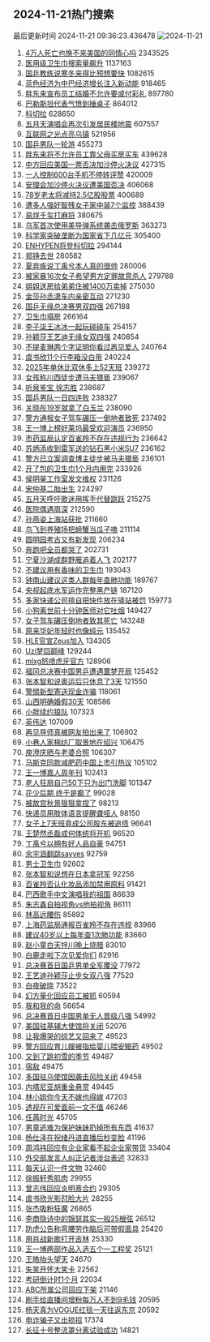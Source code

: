 ## 2024-11-21热门搜索 
最后更新时间 2024-11-21 09:36:23.436478 
![2024-11-21](https://imgs-storage.s3.us-east-005.backblazeb2.com/20241121/2024-11-21.png?versionId=4_z8fbbed132d73df8689c40f13_f1138c0e3a5013de6_d20241121_m013623_c005_v0501023_t0034_u01732152983230) 
1. [4万人死亡也换不来美国的同情心吗](https://s.weibo.com/weibo?q=%234%E4%B8%87%E4%BA%BA%E6%AD%BB%E4%BA%A1%E4%B9%9F%E6%8D%A2%E4%B8%8D%E6%9D%A5%E7%BE%8E%E5%9B%BD%E7%9A%84%E5%90%8C%E6%83%85%E5%BF%83%E5%90%97%23&t=31&band_rank=1&Refer=top) 2343525
1. [医用级卫生巾搜索量飙升](https://s.weibo.com/weibo?q=%23%E5%8C%BB%E7%94%A8%E7%BA%A7%E5%8D%AB%E7%94%9F%E5%B7%BE%E6%90%9C%E7%B4%A2%E9%87%8F%E9%A3%99%E5%8D%87%23&t=31&band_rank=2&Refer=top) 1137163
1. [国乒教练说寒冬来得比预想要快](https://s.weibo.com/weibo?q=%E5%9B%BD%E4%B9%92%E6%95%99%E7%BB%83%E8%AF%B4%E5%AF%92%E5%86%AC%E6%9D%A5%E5%BE%97%E6%AF%94%E9%A2%84%E6%83%B3%E8%A6%81%E5%BF%AB&t=31&band_rank=1&Refer=top) 1082615
1. [蓝色经济为中巴经济增长注入新动能](https://s.weibo.com/weibo?q=%23%E8%93%9D%E8%89%B2%E7%BB%8F%E6%B5%8E%E4%B8%BA%E4%B8%AD%E5%B7%B4%E7%BB%8F%E6%B5%8E%E5%A2%9E%E9%95%BF%E6%B3%A8%E5%85%A5%E6%96%B0%E5%8A%A8%E8%83%BD%23&t=31&band_rank=3&Refer=top) 918465
1. [胖东来宣布员工结婚不允许要或付彩礼](https://s.weibo.com/weibo?q=%23%E8%83%96%E4%B8%9C%E6%9D%A5%E5%AE%A3%E5%B8%83%E5%91%98%E5%B7%A5%E7%BB%93%E5%A9%9A%E4%B8%8D%E5%85%81%E8%AE%B8%E8%A6%81%E6%88%96%E4%BB%98%E5%BD%A9%E7%A4%BC%23&t=31&band_rank=2&Refer=top) 897780
1. [巴勒斯坦代表气愤到捶桌子](https://s.weibo.com/weibo?q=%23%E5%B7%B4%E5%8B%92%E6%96%AF%E5%9D%A6%E4%BB%A3%E8%A1%A8%E6%B0%94%E6%84%A4%E5%88%B0%E6%8D%B6%E6%A1%8C%E5%AD%90%23&t=31&band_rank=4&Refer=top) 864012
1. [科切拉](https://s.weibo.com/weibo?q=%E7%A7%91%E5%88%87%E6%8B%89&t=31&band_rank=5&Refer=top) 628650
1. [五月天演唱会再次引发居民楼地震](https://s.weibo.com/weibo?q=%23%E4%BA%94%E6%9C%88%E5%A4%A9%E6%BC%94%E5%94%B1%E4%BC%9A%E5%86%8D%E6%AC%A1%E5%BC%95%E5%8F%91%E5%B1%85%E6%B0%91%E6%A5%BC%E5%9C%B0%E9%9C%87%23&t=31&band_rank=6&Refer=top) 607557
1. [互联网之光点亮乌镇](https://s.weibo.com/weibo?q=%23%E4%BA%92%E8%81%94%E7%BD%91%E4%B9%8B%E5%85%89%E7%82%B9%E4%BA%AE%E4%B9%8C%E9%95%87%23&t=31&band_rank=3&Refer=top) 521956
1. [国乒男队一轮游](https://s.weibo.com/weibo?q=%E5%9B%BD%E4%B9%92%E7%94%B7%E9%98%9F%E4%B8%80%E8%BD%AE%E6%B8%B8&t=31&band_rank=4&Refer=top) 455273
1. [胖东来将不允许员工靠父母买房买车](https://s.weibo.com/weibo?q=%23%E8%83%96%E4%B8%9C%E6%9D%A5%E5%B0%86%E4%B8%8D%E5%85%81%E8%AE%B8%E5%91%98%E5%B7%A5%E9%9D%A0%E7%88%B6%E6%AF%8D%E4%B9%B0%E6%88%BF%E4%B9%B0%E8%BD%A6%23&t=31&band_rank=32&Refer=top) 439628
1. [中方回应美国一票否决加沙停火决议](https://s.weibo.com/weibo?q=%23%E4%B8%AD%E6%96%B9%E5%9B%9E%E5%BA%94%E7%BE%8E%E5%9B%BD%E4%B8%80%E7%A5%A8%E5%90%A6%E5%86%B3%E5%8A%A0%E6%B2%99%E5%81%9C%E7%81%AB%E5%86%B3%E8%AE%AE%23&t=31&band_rank=8&Refer=top) 427315
1. [一人控制600台手机不停转评赞](https://s.weibo.com/weibo?q=%23%E4%B8%80%E4%BA%BA%E6%8E%A7%E5%88%B6600%E5%8F%B0%E6%89%8B%E6%9C%BA%E4%B8%8D%E5%81%9C%E8%BD%AC%E8%AF%84%E8%B5%9E%23&t=31&band_rank=28&Refer=top) 420009
1. [安理会加沙停火决议遭美国否决](https://s.weibo.com/weibo?q=%23%E5%AE%89%E7%90%86%E4%BC%9A%E5%8A%A0%E6%B2%99%E5%81%9C%E7%81%AB%E5%86%B3%E8%AE%AE%E9%81%AD%E7%BE%8E%E5%9B%BD%E5%90%A6%E5%86%B3%23&t=31&band_rank=10&Refer=top) 406068
1. [78岁老太将减持2.5亿股股票](https://s.weibo.com/weibo?q=%2378%E5%B2%81%E8%80%81%E5%A4%AA%E5%B0%86%E5%87%8F%E6%8C%812.5%E4%BA%BF%E8%82%A1%E8%82%A1%E7%A5%A8%23&t=31&band_rank=10&Refer=top) 400689
1. [遭多人强奸智残女子家中装7个监控](https://s.weibo.com/weibo?q=%23%E9%81%AD%E5%A4%9A%E4%BA%BA%E5%BC%BA%E5%A5%B8%E6%99%BA%E6%AE%8B%E5%A5%B3%E5%AD%90%E5%AE%B6%E4%B8%AD%E8%A3%857%E4%B8%AA%E7%9B%91%E6%8E%A7%23&t=31&band_rank=11&Refer=top) 388439
1. [易烊千玺打麻将](https://s.weibo.com/weibo?q=%23%E6%98%93%E7%83%8A%E5%8D%83%E7%8E%BA%E6%89%93%E9%BA%BB%E5%B0%86%23&t=31&band_rank=12&Refer=top) 380675
1. [乌军首次使用美导弹系统袭击俄罗斯](https://s.weibo.com/weibo?q=%23%E4%B9%8C%E5%86%9B%E9%A6%96%E6%AC%A1%E4%BD%BF%E7%94%A8%E7%BE%8E%E5%AF%BC%E5%BC%B9%E7%B3%BB%E7%BB%9F%E8%A2%AD%E5%87%BB%E4%BF%84%E7%BD%97%E6%96%AF%23&t=31&band_rank=15&Refer=top) 363273
1. [科学家突破垄断为国家省下几亿元](https://s.weibo.com/weibo?q=%23%E7%A7%91%E5%AD%A6%E5%AE%B6%E7%AA%81%E7%A0%B4%E5%9E%84%E6%96%AD%E4%B8%BA%E5%9B%BD%E5%AE%B6%E7%9C%81%E4%B8%8B%E5%87%A0%E4%BA%BF%E5%85%83%23&t=31&band_rank=5&Refer=top) 305400
1. [ENHYPEN将登科切拉](https://s.weibo.com/weibo?q=%23ENHYPEN%E5%B0%86%E7%99%BB%E7%A7%91%E5%88%87%E6%8B%89%23&t=31&band_rank=17&Refer=top) 294144
1. [郑铮去世](https://s.weibo.com/weibo?q=%23%E9%83%91%E9%93%AE%E5%8E%BB%E4%B8%96%23&t=31&band_rank=18&Refer=top) 280582
1. [夏弃疾说丁禹兮本人真的很帅](https://s.weibo.com/weibo?q=%23%E5%A4%8F%E5%BC%83%E7%96%BE%E8%AF%B4%E4%B8%81%E7%A6%B9%E5%85%AE%E6%9C%AC%E4%BA%BA%E7%9C%9F%E7%9A%84%E5%BE%88%E5%B8%85%23&t=31&band_rank=19&Refer=top) 280006
1. [被家暴16次女子希望男方定罪故意杀人](https://s.weibo.com/weibo?q=%23%E8%A2%AB%E5%AE%B6%E6%9A%B416%E6%AC%A1%E5%A5%B3%E5%AD%90%E5%B8%8C%E6%9C%9B%E7%94%B7%E6%96%B9%E5%AE%9A%E7%BD%AA%E6%95%85%E6%84%8F%E6%9D%80%E4%BA%BA%23&t=31&band_rank=22&Refer=top) 279788
1. [姐姐送房给弟弟住被1400万卖掉](https://s.weibo.com/weibo?q=%23%E5%A7%90%E5%A7%90%E9%80%81%E6%88%BF%E7%BB%99%E5%BC%9F%E5%BC%9F%E4%BD%8F%E8%A2%AB1400%E4%B8%87%E5%8D%96%E6%8E%89%23&t=31&band_rank=21&Refer=top) 275030
1. [金莎孙丞潇车内亲密互动](https://s.weibo.com/weibo?q=%23%E9%87%91%E8%8E%8E%E5%AD%99%E4%B8%9E%E6%BD%87%E8%BD%A6%E5%86%85%E4%BA%B2%E5%AF%86%E4%BA%92%E5%8A%A8%23&t=31&band_rank=22&Refer=top) 271230
1. [国乒无缘总决赛男双四强](https://s.weibo.com/weibo?q=%23%E5%9B%BD%E4%B9%92%E6%97%A0%E7%BC%98%E6%80%BB%E5%86%B3%E8%B5%9B%E7%94%B7%E5%8F%8C%E5%9B%9B%E5%BC%BA%23&t=31&band_rank=6&Refer=top) 267188
1. [卫生巾塌房](https://s.weibo.com/weibo?q=%23%E5%8D%AB%E7%94%9F%E5%B7%BE%E5%A1%8C%E6%88%BF%23&t=31&band_rank=19&Refer=top) 266164
1. [李子柒王冰冰一起玩碰碰车](https://s.weibo.com/weibo?q=%23%E6%9D%8E%E5%AD%90%E6%9F%92%E7%8E%8B%E5%86%B0%E5%86%B0%E4%B8%80%E8%B5%B7%E7%8E%A9%E7%A2%B0%E7%A2%B0%E8%BD%A6%23&t=31&band_rank=17&Refer=top) 254157
1. [孙颖莎王艺迪无缘女双四强](https://s.weibo.com/weibo?q=%23%E5%AD%99%E9%A2%96%E8%8E%8E%E7%8E%8B%E8%89%BA%E8%BF%AA%E6%97%A0%E7%BC%98%E5%A5%B3%E5%8F%8C%E5%9B%9B%E5%BC%BA%23&t=31&band_rank=7&Refer=top) 240854
1. [不提麦琳两个字证明你看过再见爱人](https://s.weibo.com/weibo?q=%E4%B8%8D%E6%8F%90%E9%BA%A6%E7%90%B3%E4%B8%A4%E4%B8%AA%E5%AD%97%E8%AF%81%E6%98%8E%E4%BD%A0%E7%9C%8B%E8%BF%87%E5%86%8D%E8%A7%81%E7%88%B1%E4%BA%BA&t=31&band_rank=8&Refer=top) 240764
1. [虞书欣11个行李箱没白带](https://s.weibo.com/weibo?q=%E8%99%9E%E4%B9%A6%E6%AC%A311%E4%B8%AA%E8%A1%8C%E6%9D%8E%E7%AE%B1%E6%B2%A1%E7%99%BD%E5%B8%A6&t=31&band_rank=9&Refer=top) 240224
1. [2025年单休比双休多上52天班](https://s.weibo.com/weibo?q=2025%E5%B9%B4%E5%8D%95%E4%BC%91%E6%AF%94%E5%8F%8C%E4%BC%91%E5%A4%9A%E4%B8%8A52%E5%A4%A9%E7%8F%AD&t=31&band_rank=25&Refer=top) 239272
1. [女孩称川西徒步遭马夫猥亵](https://s.weibo.com/weibo?q=%23%E5%A5%B3%E5%AD%A9%E7%A7%B0%E5%B7%9D%E8%A5%BF%E5%BE%92%E6%AD%A5%E9%81%AD%E9%A9%AC%E5%A4%AB%E7%8C%A5%E4%BA%B5%23&t=31&band_rank=13&Refer=top) 239067
1. [听泉鉴宝 徐志胜](https://s.weibo.com/weibo?q=%E5%90%AC%E6%B3%89%E9%89%B4%E5%AE%9D%20%E5%BE%90%E5%BF%97%E8%83%9C&t=31&band_rank=14&Refer=top) 238687
1. [国乒男队一日四连败](https://s.weibo.com/weibo?q=%23%E5%9B%BD%E4%B9%92%E7%94%B7%E9%98%9F%E4%B8%80%E6%97%A5%E5%9B%9B%E8%BF%9E%E8%B4%A5%23&t=31&band_rank=15&Refer=top) 238327
1. [关晓彤19岁就拿了白玉兰](https://s.weibo.com/weibo?q=%E5%85%B3%E6%99%93%E5%BD%A419%E5%B2%81%E5%B0%B1%E6%8B%BF%E4%BA%86%E7%99%BD%E7%8E%89%E5%85%B0&t=31&band_rank=16&Refer=top) 238090
1. [警方通报女子驾车碾压一倒地者致死](https://s.weibo.com/weibo?q=%23%E8%AD%A6%E6%96%B9%E9%80%9A%E6%8A%A5%E5%A5%B3%E5%AD%90%E9%A9%BE%E8%BD%A6%E7%A2%BE%E5%8E%8B%E4%B8%80%E5%80%92%E5%9C%B0%E8%80%85%E8%87%B4%E6%AD%BB%23&t=31&band_rank=18&Refer=top) 237492
1. [王一博上榜好莱坞最受欢迎演员](https://s.weibo.com/weibo?q=%23%E7%8E%8B%E4%B8%80%E5%8D%9A%E4%B8%8A%E6%A6%9C%E5%A5%BD%E8%8E%B1%E5%9D%9E%E6%9C%80%E5%8F%97%E6%AC%A2%E8%BF%8E%E6%BC%94%E5%91%98%23&t=31&band_rank=20&Refer=top) 236950
1. [市药监局认定百雀羚不存在违规行为](https://s.weibo.com/weibo?q=%23%E5%B8%82%E8%8D%AF%E7%9B%91%E5%B1%80%E8%AE%A4%E5%AE%9A%E7%99%BE%E9%9B%80%E7%BE%9A%E4%B8%8D%E5%AD%98%E5%9C%A8%E8%BF%9D%E8%A7%84%E8%A1%8C%E4%B8%BA%23&t=31&band_rank=21&Refer=top) 236642
1. [苏炳添收到雷军送的钻石黑小米SU7](https://s.weibo.com/weibo?q=%23%E8%8B%8F%E7%82%B3%E6%B7%BB%E6%94%B6%E5%88%B0%E9%9B%B7%E5%86%9B%E9%80%81%E7%9A%84%E9%92%BB%E7%9F%B3%E9%BB%91%E5%B0%8F%E7%B1%B3SU7%23&t=31&band_rank=22&Refer=top) 236162
1. [警方已立案调查博主徒步被马夫猥亵](https://s.weibo.com/weibo?q=%23%E8%AD%A6%E6%96%B9%E5%B7%B2%E7%AB%8B%E6%A1%88%E8%B0%83%E6%9F%A5%E5%8D%9A%E4%B8%BB%E5%BE%92%E6%AD%A5%E8%A2%AB%E9%A9%AC%E5%A4%AB%E7%8C%A5%E4%BA%B5%23&t=31&band_rank=23&Refer=top) 236101
1. [开了包的卫生巾1个月内用完](https://s.weibo.com/weibo?q=%23%E5%BC%80%E4%BA%86%E5%8C%85%E7%9A%84%E5%8D%AB%E7%94%9F%E5%B7%BE1%E4%B8%AA%E6%9C%88%E5%86%85%E7%94%A8%E5%AE%8C%23&t=31&band_rank=26&Refer=top) 233926
1. [侯明昊工作室发文维权](https://s.weibo.com/weibo?q=%23%E4%BE%AF%E6%98%8E%E6%98%8A%E5%B7%A5%E4%BD%9C%E5%AE%A4%E5%8F%91%E6%96%87%E7%BB%B4%E6%9D%83%23&t=31&band_rank=24&Refer=top) 231126
1. [宋仲基二胎出生](https://s.weibo.com/weibo?q=%23%E5%AE%8B%E4%BB%B2%E5%9F%BA%E4%BA%8C%E8%83%8E%E5%87%BA%E7%94%9F%23&t=31&band_rank=25&Refer=top) 224297
1. [五月天呼吁歌迷用挥手代替跳跃](https://s.weibo.com/weibo?q=%23%E4%BA%94%E6%9C%88%E5%A4%A9%E5%91%BC%E5%90%81%E6%AD%8C%E8%BF%B7%E7%94%A8%E6%8C%A5%E6%89%8B%E4%BB%A3%E6%9B%BF%E8%B7%B3%E8%B7%83%23&t=31&band_rank=28&Refer=top) 215275
1. [医院偶遇周深](https://s.weibo.com/weibo?q=%23%E5%8C%BB%E9%99%A2%E5%81%B6%E9%81%87%E5%91%A8%E6%B7%B1%23&t=31&band_rank=29&Refer=top) 212590
1. [孙燕姿上海站获批](https://s.weibo.com/weibo?q=%E5%AD%99%E7%87%95%E5%A7%BF%E4%B8%8A%E6%B5%B7%E7%AB%99%E8%8E%B7%E6%89%B9&t=31&band_rank=30&Refer=top) 211660
1. [鸟飞到养殖场把螃蟹当瓜子嗑](https://s.weibo.com/weibo?q=%23%E9%B8%9F%E9%A3%9E%E5%88%B0%E5%85%BB%E6%AE%96%E5%9C%BA%E6%8A%8A%E8%9E%83%E8%9F%B9%E5%BD%93%E7%93%9C%E5%AD%90%E5%97%91%23&t=31&band_rank=31&Refer=top) 211114
1. [圆明园考古又有新发现](https://s.weibo.com/weibo?q=%23%E5%9C%86%E6%98%8E%E5%9B%AD%E8%80%83%E5%8F%A4%E5%8F%88%E6%9C%89%E6%96%B0%E5%8F%91%E7%8E%B0%23&t=31&band_rank=10&Refer=top) 206234
1. [奔跑吧全员都哭了](https://s.weibo.com/weibo?q=%23%E5%A5%94%E8%B7%91%E5%90%A7%E5%85%A8%E5%91%98%E9%83%BD%E5%93%AD%E4%BA%86%23&t=31&band_rank=26&Refer=top) 202731
1. [宁夏沙湖成群野雁追着人飞](https://s.weibo.com/weibo?q=%23%E5%AE%81%E5%A4%8F%E6%B2%99%E6%B9%96%E6%88%90%E7%BE%A4%E9%87%8E%E9%9B%81%E8%BF%BD%E7%9D%80%E4%BA%BA%E9%A3%9E%23&t=31&band_rank=27&Refer=top) 202177
1. [不建议用有香味的卫生巾](https://s.weibo.com/weibo?q=%23%E4%B8%8D%E5%BB%BA%E8%AE%AE%E7%94%A8%E6%9C%89%E9%A6%99%E5%91%B3%E7%9A%84%E5%8D%AB%E7%94%9F%E5%B7%BE%23&t=31&band_rank=6&Refer=top) 193043
1. [钟南山建议这类人群每年查肺功能](https://s.weibo.com/weibo?q=%23%E9%92%9F%E5%8D%97%E5%B1%B1%E5%BB%BA%E8%AE%AE%E8%BF%99%E7%B1%BB%E4%BA%BA%E7%BE%A4%E6%AF%8F%E5%B9%B4%E6%9F%A5%E8%82%BA%E5%8A%9F%E8%83%BD%23&t=31&band_rank=1&Refer=top) 189767
1. [央视起底水军运作完整黑产链](https://s.weibo.com/weibo?q=%23%E5%A4%AE%E8%A7%86%E8%B5%B7%E5%BA%95%E6%B0%B4%E5%86%9B%E8%BF%90%E4%BD%9C%E5%AE%8C%E6%95%B4%E9%BB%91%E4%BA%A7%E9%93%BE%23&t=31&band_rank=40&Refer=top) 187120
1. [多家快递公司擅自把快件放在驿站被罚](https://s.weibo.com/weibo?q=%23%E5%A4%9A%E5%AE%B6%E5%BF%AB%E9%80%92%E5%85%AC%E5%8F%B8%E6%93%85%E8%87%AA%E6%8A%8A%E5%BF%AB%E4%BB%B6%E6%94%BE%E5%9C%A8%E9%A9%BF%E7%AB%99%E8%A2%AB%E7%BD%9A%23&t=31&band_rank=36&Refer=top) 159773
1. [小狗离世前十分钟医师对它吐烟](https://s.weibo.com/weibo?q=%23%E5%B0%8F%E7%8B%97%E7%A6%BB%E4%B8%96%E5%89%8D%E5%8D%81%E5%88%86%E9%92%9F%E5%8C%BB%E5%B8%88%E5%AF%B9%E5%AE%83%E5%90%90%E7%83%9F%23&t=31&band_rank=28&Refer=top) 149427
1. [女子驾车碾压倒地者致其死亡](https://s.weibo.com/weibo?q=%23%E5%A5%B3%E5%AD%90%E9%A9%BE%E8%BD%A6%E7%A2%BE%E5%8E%8B%E5%80%92%E5%9C%B0%E8%80%85%E8%87%B4%E5%85%B6%E6%AD%BB%E4%BA%A1%23&t=31&band_rank=29&Refer=top) 143248
1. [原来华妃年轻时也像纯元](https://s.weibo.com/weibo?q=%E5%8E%9F%E6%9D%A5%E5%8D%8E%E5%A6%83%E5%B9%B4%E8%BD%BB%E6%97%B6%E4%B9%9F%E5%83%8F%E7%BA%AF%E5%85%83&t=31&band_rank=30&Refer=top) 135452
1. [HLE官宣Zeus加入](https://s.weibo.com/weibo?q=%23HLE%E5%AE%98%E5%AE%A3Zeus%E5%8A%A0%E5%85%A5%23&t=31&band_rank=31&Refer=top) 134305
1. [Uzi梦回巅峰](https://s.weibo.com/weibo?q=%23Uzi%E6%A2%A6%E5%9B%9E%E5%B7%85%E5%B3%B0%23&t=31&band_rank=38&Refer=top) 129244
1. [mlxg怒喷虎牙官方](https://s.weibo.com/weibo?q=%23mlxg%E6%80%92%E5%96%B7%E8%99%8E%E7%89%99%E5%AE%98%E6%96%B9%23&t=31&band_rank=33&Refer=top) 128906
1. [福冈总决赛中国男乒遭遇噩梦开局](https://s.weibo.com/weibo?q=%23%E7%A6%8F%E5%86%88%E6%80%BB%E5%86%B3%E8%B5%9B%E4%B8%AD%E5%9B%BD%E7%94%B7%E4%B9%92%E9%81%AD%E9%81%87%E5%99%A9%E6%A2%A6%E5%BC%80%E5%B1%80%23&t=31&band_rank=39&Refer=top) 125452
1. [张本智和说奥运后只休息了3天](https://s.weibo.com/weibo?q=%23%E5%BC%A0%E6%9C%AC%E6%99%BA%E5%92%8C%E8%AF%B4%E5%A5%A5%E8%BF%90%E5%90%8E%E5%8F%AA%E4%BC%91%E6%81%AF%E4%BA%863%E5%A4%A9%23&t=31&band_rank=40&Refer=top) 121550
1. [警惕新型寄送现金诈骗](https://s.weibo.com/weibo?q=%23%E8%AD%A6%E6%83%95%E6%96%B0%E5%9E%8B%E5%AF%84%E9%80%81%E7%8E%B0%E9%87%91%E8%AF%88%E9%AA%97%23&t=31&band_rank=41&Refer=top) 118061
1. [山西明确婚假30天](https://s.weibo.com/weibo?q=%23%E5%B1%B1%E8%A5%BF%E6%98%8E%E7%A1%AE%E5%A9%9A%E5%81%8730%E5%A4%A9%23&t=31&band_rank=43&Refer=top) 108586
1. [小胖续约狼队](https://s.weibo.com/weibo?q=%23%E5%B0%8F%E8%83%96%E7%BB%AD%E7%BA%A6%E7%8B%BC%E9%98%9F%23&t=31&band_rank=34&Refer=top) 107323
1. [英伟达](https://s.weibo.com/weibo?q=%E8%8B%B1%E4%BC%9F%E8%BE%BE&t=31&band_rank=45&Refer=top) 107009
1. [再见导师真被网友拍出来了](https://s.weibo.com/weibo?q=%E5%86%8D%E8%A7%81%E5%AF%BC%E5%B8%88%E7%9C%9F%E8%A2%AB%E7%BD%91%E5%8F%8B%E6%8B%8D%E5%87%BA%E6%9D%A5%E4%BA%86&t=31&band_rank=35&Refer=top) 106902
1. [小巷人家棉纺厂取景地在绍兴](https://s.weibo.com/weibo?q=%23%E5%B0%8F%E5%B7%B7%E4%BA%BA%E5%AE%B6%E6%A3%89%E7%BA%BA%E5%8E%82%E5%8F%96%E6%99%AF%E5%9C%B0%E5%9C%A8%E7%BB%8D%E5%85%B4%23&t=31&band_rank=36&Refer=top) 106475
1. [庾澄庆晒与老婆合照](https://s.weibo.com/weibo?q=%23%E5%BA%BE%E6%BE%84%E5%BA%86%E6%99%92%E4%B8%8E%E8%80%81%E5%A9%86%E5%90%88%E7%85%A7%23&t=31&band_rank=37&Refer=top) 106307
1. [马斯克同款减肥药中国上市引热议](https://s.weibo.com/weibo?q=%23%E9%A9%AC%E6%96%AF%E5%85%8B%E5%90%8C%E6%AC%BE%E5%87%8F%E8%82%A5%E8%8D%AF%E4%B8%AD%E5%9B%BD%E4%B8%8A%E5%B8%82%E5%BC%95%E7%83%AD%E8%AE%AE%23&t=31&band_rank=41&Refer=top) 105102
1. [王一博嘉人周年刊](https://s.weibo.com/weibo?q=%23%E7%8E%8B%E4%B8%80%E5%8D%9A%E5%98%89%E4%BA%BA%E5%91%A8%E5%B9%B4%E5%88%8A%23&t=31&band_rank=10&Refer=top) 102413
1. [老人狂扇自己50下只为出门洗脚](https://s.weibo.com/weibo?q=%23%E8%80%81%E4%BA%BA%E7%8B%82%E6%89%87%E8%87%AA%E5%B7%B150%E4%B8%8B%E5%8F%AA%E4%B8%BA%E5%87%BA%E9%97%A8%E6%B4%97%E8%84%9A%23&t=31&band_rank=38&Refer=top) 101347
1. [花少后期 终于是癫了](https://s.weibo.com/weibo?q=%E8%8A%B1%E5%B0%91%E5%90%8E%E6%9C%9F%20%E7%BB%88%E4%BA%8E%E6%98%AF%E7%99%AB%E4%BA%86&t=31&band_rank=39&Refer=top) 99028
1. [被故宫秋景狠狠拿捏了](https://s.weibo.com/weibo?q=%23%E8%A2%AB%E6%95%85%E5%AE%AB%E7%A7%8B%E6%99%AF%E7%8B%A0%E7%8B%A0%E6%8B%BF%E6%8D%8F%E4%BA%86%23&t=31&band_rank=49&Refer=top) 98213
1. [快递员用肢体语言提醒聋哑人](https://s.weibo.com/weibo?q=%23%E5%BF%AB%E9%80%92%E5%91%98%E7%94%A8%E8%82%A2%E4%BD%93%E8%AF%AD%E8%A8%80%E6%8F%90%E9%86%92%E8%81%8B%E5%93%91%E4%BA%BA%23&t=31&band_rank=15&Refer=top) 98150
1. [女子上7天班竟成公司股东被追债](https://s.weibo.com/weibo?q=%23%E5%A5%B3%E5%AD%90%E4%B8%8A7%E5%A4%A9%E7%8F%AD%E7%AB%9F%E6%88%90%E5%85%AC%E5%8F%B8%E8%82%A1%E4%B8%9C%E8%A2%AB%E8%BF%BD%E5%80%BA%23&t=31&band_rank=40&Refer=top) 96641
1. [王楚然丞磊成何体统将开机](https://s.weibo.com/weibo?q=%23%E7%8E%8B%E6%A5%9A%E7%84%B6%E4%B8%9E%E7%A3%8A%E6%88%90%E4%BD%95%E4%BD%93%E7%BB%9F%E5%B0%86%E5%BC%80%E6%9C%BA%23&t=31&band_rank=50&Refer=top) 96520
1. [丁禹兮以拥有好人品自豪](https://s.weibo.com/weibo?q=%23%E4%B8%81%E7%A6%B9%E5%85%AE%E4%BB%A5%E6%8B%A5%E6%9C%89%E5%A5%BD%E4%BA%BA%E5%93%81%E8%87%AA%E8%B1%AA%23&t=31&band_rank=19&Refer=top) 94751
1. [余宇涵翻跳sayyes](https://s.weibo.com/weibo?q=%23%E4%BD%99%E5%AE%87%E6%B6%B5%E7%BF%BB%E8%B7%B3sayyes%23&t=31&band_rank=42&Refer=top) 92759
1. [男士卫生巾](https://s.weibo.com/weibo?q=%23%E7%94%B7%E5%A3%AB%E5%8D%AB%E7%94%9F%E5%B7%BE%23&t=31&band_rank=43&Refer=top) 92602
1. [张本智和说想在日本拿冠军](https://s.weibo.com/weibo?q=%23%E5%BC%A0%E6%9C%AC%E6%99%BA%E5%92%8C%E8%AF%B4%E6%83%B3%E5%9C%A8%E6%97%A5%E6%9C%AC%E6%8B%BF%E5%86%A0%E5%86%9B%23&t=31&band_rank=44&Refer=top) 92256
1. [百雀羚否认化妆品添加禁用原料](https://s.weibo.com/weibo?q=%23%E7%99%BE%E9%9B%80%E7%BE%9A%E5%90%A6%E8%AE%A4%E5%8C%96%E5%A6%86%E5%93%81%E6%B7%BB%E5%8A%A0%E7%A6%81%E7%94%A8%E5%8E%9F%E6%96%99%23&t=31&band_rank=45&Refer=top) 91421
1. [巴西歌手中文演唱我的祖国](https://s.weibo.com/weibo?q=%23%E5%B7%B4%E8%A5%BF%E6%AD%8C%E6%89%8B%E4%B8%AD%E6%96%87%E6%BC%94%E5%94%B1%E6%88%91%E7%9A%84%E7%A5%96%E5%9B%BD%23&t=31&band_rank=19&Refer=top) 86639
1. [朱志鑫自拍视角vs他拍视角](https://s.weibo.com/weibo?q=%23%E6%9C%B1%E5%BF%97%E9%91%AB%E8%87%AA%E6%8B%8D%E8%A7%86%E8%A7%92vs%E4%BB%96%E6%8B%8D%E8%A7%86%E8%A7%92%23&t=31&band_rank=20&Refer=top) 86111
1. [林高远腰伤](https://s.weibo.com/weibo?q=%E6%9E%97%E9%AB%98%E8%BF%9C%E8%85%B0%E4%BC%A4&t=31&band_rank=46&Refer=top) 85892
1. [上海药监局通报百雀羚不存在违规](https://s.weibo.com/weibo?q=%23%E4%B8%8A%E6%B5%B7%E8%8D%AF%E7%9B%91%E5%B1%80%E9%80%9A%E6%8A%A5%E7%99%BE%E9%9B%80%E7%BE%9A%E4%B8%8D%E5%AD%98%E5%9C%A8%E8%BF%9D%E8%A7%84%23&t=31&band_rank=47&Refer=top) 83966
1. [建议40岁以上每年查1次肺功能](https://s.weibo.com/weibo?q=%23%E5%BB%BA%E8%AE%AE40%E5%B2%81%E4%BB%A5%E4%B8%8A%E6%AF%8F%E5%B9%B4%E6%9F%A51%E6%AC%A1%E8%82%BA%E5%8A%9F%E8%83%BD%23&t=31&band_rank=25&Refer=top) 83660
1. [赵小童白天拌川晚上烧腊](https://s.weibo.com/weibo?q=%23%E8%B5%B5%E5%B0%8F%E7%AB%A5%E7%99%BD%E5%A4%A9%E6%8B%8C%E5%B7%9D%E6%99%9A%E4%B8%8A%E7%83%A7%E8%85%8A%23&t=31&band_rank=48&Refer=top) 83010
1. [白鹿走啦下次见爱你们](https://s.weibo.com/weibo?q=%23%E7%99%BD%E9%B9%BF%E8%B5%B0%E5%95%A6%E4%B8%8B%E6%AC%A1%E8%A7%81%E7%88%B1%E4%BD%A0%E4%BB%AC%23&t=31&band_rank=49&Refer=top) 82916
1. [总决赛首日国乒男单全军覆没](https://s.weibo.com/weibo?q=%23%E6%80%BB%E5%86%B3%E8%B5%9B%E9%A6%96%E6%97%A5%E5%9B%BD%E4%B9%92%E7%94%B7%E5%8D%95%E5%85%A8%E5%86%9B%E8%A6%86%E6%B2%A1%23&t=31&band_rank=41&Refer=top) 77972
1. [王艺迪孙颖莎止步女双八强](https://s.weibo.com/weibo?q=%23%E7%8E%8B%E8%89%BA%E8%BF%AA%E5%AD%99%E9%A2%96%E8%8E%8E%E6%AD%A2%E6%AD%A5%E5%A5%B3%E5%8F%8C%E5%85%AB%E5%BC%BA%23&t=31&band_rank=50&Refer=top) 77520
1. [白夜破晓](https://s.weibo.com/weibo?q=%E7%99%BD%E5%A4%9C%E7%A0%B4%E6%99%93&t=31&band_rank=49&Refer=top) 73522
1. [幻方量化回应员工被抓](https://s.weibo.com/weibo?q=%23%E5%B9%BB%E6%96%B9%E9%87%8F%E5%8C%96%E5%9B%9E%E5%BA%94%E5%91%98%E5%B7%A5%E8%A2%AB%E6%8A%93%23&t=31&band_rank=35&Refer=top) 60594
1. [我和我的命](https://s.weibo.com/weibo?q=%E6%88%91%E5%92%8C%E6%88%91%E7%9A%84%E5%91%BD&t=31&band_rank=30&Refer=top) 56654
1. [总决赛首日中国男单无人晋级八强](https://s.weibo.com/weibo?q=%23%E6%80%BB%E5%86%B3%E8%B5%9B%E9%A6%96%E6%97%A5%E4%B8%AD%E5%9B%BD%E7%94%B7%E5%8D%95%E6%97%A0%E4%BA%BA%E6%99%8B%E7%BA%A7%E5%85%AB%E5%BC%BA%23&t=31&band_rank=38&Refer=top) 54992
1. [美国驻基辅大使馆将关闭](https://s.weibo.com/weibo?q=%23%E7%BE%8E%E5%9B%BD%E9%A9%BB%E5%9F%BA%E8%BE%85%E5%A4%A7%E4%BD%BF%E9%A6%86%E5%B0%86%E5%85%B3%E9%97%AD%23&t=31&band_rank=10&Refer=top) 52076
1. [让我爆哭的综艺又回来了](https://s.weibo.com/weibo?q=%E8%AE%A9%E6%88%91%E7%88%86%E5%93%AD%E7%9A%84%E7%BB%BC%E8%89%BA%E5%8F%88%E5%9B%9E%E6%9D%A5%E4%BA%86&t=31&band_rank=43&Refer=top) 49523
1. [警方回应育儿嫂被指给婴儿喂安眠药](https://s.weibo.com/weibo?q=%23%E8%AD%A6%E6%96%B9%E5%9B%9E%E5%BA%94%E8%82%B2%E5%84%BF%E5%AB%82%E8%A2%AB%E6%8C%87%E7%BB%99%E5%A9%B4%E5%84%BF%E5%96%82%E5%AE%89%E7%9C%A0%E8%8D%AF%23&t=31&band_rank=50&Refer=top) 49502
1. [又到了跳初雪的季节](https://s.weibo.com/weibo?q=%E5%8F%88%E5%88%B0%E4%BA%86%E8%B7%B3%E5%88%9D%E9%9B%AA%E7%9A%84%E5%AD%A3%E8%8A%82&t=31&band_rank=34&Refer=top) 49487
1. [宿敌](https://s.weibo.com/weibo?q=%E5%AE%BF%E6%95%8C&t=31&band_rank=30&Refer=top) 49475
1. [多国驻乌使馆因袭击风险关闭](https://s.weibo.com/weibo?q=%23%E5%A4%9A%E5%9B%BD%E9%A9%BB%E4%B9%8C%E4%BD%BF%E9%A6%86%E5%9B%A0%E8%A2%AD%E5%87%BB%E9%A3%8E%E9%99%A9%E5%85%B3%E9%97%AD%23&t=31&band_rank=10&Refer=top) 49458
1. [内塔尼亚胡重金悬赏](https://s.weibo.com/weibo?q=%23%E5%86%85%E5%A1%94%E5%B0%BC%E4%BA%9A%E8%83%A1%E9%87%8D%E9%87%91%E6%82%AC%E8%B5%8F%23&t=31&band_rank=36&Refer=top) 49445
1. [林小姐你今天不嫁也得嫁](https://s.weibo.com/weibo?q=%23%E6%9E%97%E5%B0%8F%E5%A7%90%E4%BD%A0%E4%BB%8A%E5%A4%A9%E4%B8%8D%E5%AB%81%E4%B9%9F%E5%BE%97%E5%AB%81%23&t=31&band_rank=42&Refer=top) 47203
1. [透视在可爱面前一文不值](https://s.weibo.com/weibo?q=%E9%80%8F%E8%A7%86%E5%9C%A8%E5%8F%AF%E7%88%B1%E9%9D%A2%E5%89%8D%E4%B8%80%E6%96%87%E4%B8%8D%E5%80%BC&t=31&band_rank=43&Refer=top) 46246
1. [任苒时光](https://s.weibo.com/weibo?q=%23%E4%BB%BB%E8%8B%92%E6%97%B6%E5%85%89%23&t=31&band_rank=20&Refer=top) 45705
1. [男童逃难为保护妹妹扔掉所有东西](https://s.weibo.com/weibo?q=%23%E7%94%B7%E7%AB%A5%E9%80%83%E9%9A%BE%E4%B8%BA%E4%BF%9D%E6%8A%A4%E5%A6%B9%E5%A6%B9%E6%89%94%E6%8E%89%E6%89%80%E6%9C%89%E4%B8%9C%E8%A5%BF%23&t=31&band_rank=45&Refer=top) 41637
1. [杨仕泽在祝绪丹进直播后秒变脸](https://s.weibo.com/weibo?q=%23%E6%9D%A8%E4%BB%95%E6%B3%BD%E5%9C%A8%E7%A5%9D%E7%BB%AA%E4%B8%B9%E8%BF%9B%E7%9B%B4%E6%92%AD%E5%90%8E%E7%A7%92%E5%8F%98%E8%84%B8%23&t=31&band_rank=46&Refer=top) 41196
1. [周鸿祎回应有企业家看不起企业家带货](https://s.weibo.com/weibo?q=%23%E5%91%A8%E9%B8%BF%E7%A5%8E%E5%9B%9E%E5%BA%94%E6%9C%89%E4%BC%81%E4%B8%9A%E5%AE%B6%E7%9C%8B%E4%B8%8D%E8%B5%B7%E4%BC%81%E4%B8%9A%E5%AE%B6%E5%B8%A6%E8%B4%A7%23&t=31&band_rank=29&Refer=top) 33404
1. [外交部发言人纠正记者涉台表述](https://s.weibo.com/weibo?q=%23%E5%A4%96%E4%BA%A4%E9%83%A8%E5%8F%91%E8%A8%80%E4%BA%BA%E7%BA%A0%E6%AD%A3%E8%AE%B0%E8%80%85%E6%B6%89%E5%8F%B0%E8%A1%A8%E8%BF%B0%23&t=31&band_rank=7&Refer=top) 32833
1. [每天认识一件文物](https://s.weibo.com/weibo?q=%23%E6%AF%8F%E5%A4%A9%E8%AE%A4%E8%AF%86%E4%B8%80%E4%BB%B6%E6%96%87%E7%89%A9%23&t=31&band_rank=10&Refer=top) 32460
1. [徐振轩秀肌肉](https://s.weibo.com/weibo?q=%23%E5%BE%90%E6%8C%AF%E8%BD%A9%E7%A7%80%E8%82%8C%E8%82%89%23&t=31&band_rank=25&Refer=top) 29955
1. [曾志伟回应炎明熹合约](https://s.weibo.com/weibo?q=%23%E6%9B%BE%E5%BF%97%E4%BC%9F%E5%9B%9E%E5%BA%94%E7%82%8E%E6%98%8E%E7%86%B9%E5%90%88%E7%BA%A6%23&t=31&band_rank=20&Refer=top) 29305
1. [虞书欣光影怼脸大片](https://s.weibo.com/weibo?q=%23%E8%99%9E%E4%B9%A6%E6%AC%A3%E5%85%89%E5%BD%B1%E6%80%BC%E8%84%B8%E5%A4%A7%E7%89%87%23&t=31&band_rank=31&Refer=top) 28255
1. [张杰吸粉狂魔](https://s.weibo.com/weibo?q=%23%E5%BC%A0%E6%9D%B0%E5%90%B8%E7%B2%89%E7%8B%82%E9%AD%94%23&t=31&band_rank=20&Refer=top) 26865
1. [李商隐诗中的锦瑟其实一般25根弦](https://s.weibo.com/weibo?q=%23%E6%9D%8E%E5%95%86%E9%9A%90%E8%AF%97%E4%B8%AD%E7%9A%84%E9%94%A6%E7%91%9F%E5%85%B6%E5%AE%9E%E4%B8%80%E8%88%AC25%E6%A0%B9%E5%BC%A6%23&t=31&band_rank=40&Refer=top) 26512
1. [防虎公告称弯腰劳作脑后可带假面具](https://s.weibo.com/weibo?q=%23%E9%98%B2%E8%99%8E%E5%85%AC%E5%91%8A%E7%A7%B0%E5%BC%AF%E8%85%B0%E5%8A%B3%E4%BD%9C%E8%84%91%E5%90%8E%E5%8F%AF%E5%B8%A6%E5%81%87%E9%9D%A2%E5%85%B7%23&t=31&band_rank=15&Refer=top) 25420
1. [用肖战新歌打开吉林](https://s.weibo.com/weibo?q=%23%E7%94%A8%E8%82%96%E6%88%98%E6%96%B0%E6%AD%8C%E6%89%93%E5%BC%80%E5%90%89%E6%9E%97%23&t=31&band_rank=30&Refer=top) 25330
1. [王一博两部作品入选五个一工程奖](https://s.weibo.com/weibo?q=%23%E7%8E%8B%E4%B8%80%E5%8D%9A%E4%B8%A4%E9%83%A8%E4%BD%9C%E5%93%81%E5%85%A5%E9%80%89%E4%BA%94%E4%B8%AA%E4%B8%80%E5%B7%A5%E7%A8%8B%E5%A5%96%23&t=31&band_rank=19&Refer=top) 25121
1. [王皓抬头望天](https://s.weibo.com/weibo?q=%E7%8E%8B%E7%9A%93%E6%8A%AC%E5%A4%B4%E6%9C%9B%E5%A4%A9&t=31&band_rank=43&Refer=top) 24670
1. [失笑开怀大笑卡](https://s.weibo.com/weibo?q=%23%E5%A4%B1%E7%AC%91%E5%BC%80%E6%80%80%E5%A4%A7%E7%AC%91%E5%8D%A1%23&t=31&band_rank=48&Refer=top) 22562
1. [考研倒计时1个月](https://s.weibo.com/weibo?q=%23%E8%80%83%E7%A0%94%E5%80%92%E8%AE%A1%E6%97%B61%E4%B8%AA%E6%9C%88%23&t=31&band_rank=49&Refer=top) 22034
1. [ABC所属公司回应下架](https://s.weibo.com/weibo?q=%23ABC%E6%89%80%E5%B1%9E%E5%85%AC%E5%8F%B8%E5%9B%9E%E5%BA%94%E4%B8%8B%E6%9E%B6%23&t=31&band_rank=25&Refer=top) 21146
1. [刷手给直播间增粉每万人不到9毛钱](https://s.weibo.com/weibo?q=%23%E5%88%B7%E6%89%8B%E7%BB%99%E7%9B%B4%E6%92%AD%E9%97%B4%E5%A2%9E%E7%B2%89%E6%AF%8F%E4%B8%87%E4%BA%BA%E4%B8%8D%E5%88%B09%E6%AF%9B%E9%92%B1%23&t=31&band_rank=45&Refer=top) 20595
1. [杨天真为VOGUE红毯一天往返东京](https://s.weibo.com/weibo?q=%E6%9D%A8%E5%A4%A9%E7%9C%9F%E4%B8%BAVOGUE%E7%BA%A2%E6%AF%AF%E4%B8%80%E5%A4%A9%E5%BE%80%E8%BF%94%E4%B8%9C%E4%BA%AC&t=31&band_rank=36&Refer=top) 20592
1. [电诈骗子又出损招](https://s.weibo.com/weibo?q=%23%E7%94%B5%E8%AF%88%E9%AA%97%E5%AD%90%E5%8F%88%E5%87%BA%E6%8D%9F%E6%8B%9B%23&t=31&band_rank=38&Refer=top) 17374
1. [长征十号整流罩分离试验成功](https://s.weibo.com/weibo?q=%23%E9%95%BF%E5%BE%81%E5%8D%81%E5%8F%B7%E6%95%B4%E6%B5%81%E7%BD%A9%E5%88%86%E7%A6%BB%E8%AF%95%E9%AA%8C%E6%88%90%E5%8A%9F%23&t=31&band_rank=50&Refer=top) 14821
